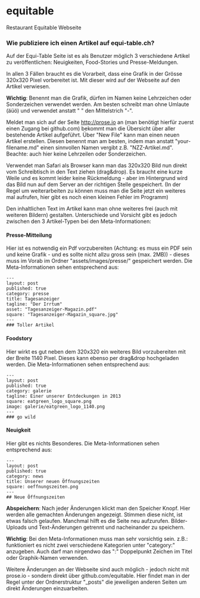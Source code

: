 equitable
=========
Restaurant Equitable Webseite


### Wie publiziere ich einen Artikel auf equi-table.ch?


Auf der Equi-Table Seite ist es als Benutzer möglich 3 verschiedene Artikel zu veröffentlichen: Neuigkeiten, Food-Stories und Presse-Meldungen.

In allen 3 Fällen braucht es die Vorarbeit, dass eine Grafik in der Grösse 320x320 Pixel vorbereitet ist. Mit dieser wird auf der Webseite auf den Artikel verwiesen.

**Wichtig**: Benennt man die Grafik, dürfen im Namen keine Lehrzeichen oder Sonderzeichen verwendet werden. Am besten schreibt man ohne Umlaute (äüö) und verwendet anstatt " " den Mittelstrich "-".

Meldet man sich auf der Seite http://prose.io an (man benötigt hierfür zuerst einen Zugang bei github.com) bekommt man die Übersicht über aller bestehende Artikel aufgeführt. Über "New File" kann man einen neuen Artikel erstellen. Diesen benennt man am besten, indem man anstatt "your-filename.md" einen sinnvollen Namen vergibt z.B. "NZZ-Artikel.md". Beachte: auch hier keine Lehrzeilen oder Sonderzeichen.

Verwendet man Safari als Browser kann man das 320x320 Bild nun direkt vom Schreibtisch in den Text ziehen (drag&drop). Es braucht eine kurze Weile und es kommt leider keine Rückmeldung - aber im Hintergrund wird das Bild nun auf dem Server an der richtigen Stelle gespeichert. (In der Regel um weiterarbeiten zu können muss man die Seite jetzt ein weiteres mal aufrufen, hier gibt es noch einen kleinen Fehler im Programm)

Den inhaltlichen Text im Artikel kann man ohne weiteres frei (auch mit weiteren Bildern) gestalten. Unterschiede und Vorsicht gibt es jedoch zwischen den 3 Artikel-Typen bei den Meta-Informationen:

#### Presse-Mitteilung

Hier ist es notwendig ein Pdf vorzubereiten (Achtung: es muss ein PDF sein und keine Grafik - und es sollte nicht allzu gross sein (max. 2MB)) - dieses muss im Vorab im Ordner "assets/images/presse/" gespeichert werden. Die Meta-Informationen sehen entsprechend aus:

    ---
    layout: post
    published: true
    category: presse
    title: Tagesanzeiger
    tagline: "Der Irrtum"
    asset: "Tagesanzeiger-Magazin.pdf"
    square: "Tagesanzeiger-Magazin_square.jpg"
    ---
    ### Toller Artikel



#### Foodstory

Hier wirkt es gut neben dem 320x320 ein weiteres Bild vorzubereiten mit der Breite 1140 Pixel. Dieses kann ebenso per drag&drop hochgeladen werden. Die Meta-Informationen sehen entsprechend aus:

    ---
    layout: post
    published: true
    category: galerie
    tagline: Einer unserer Entdeckungen in 2013
    square: eatgreen_logo_square.png
    image: galerie/eatgreen_logo_1140.png
    ---
    ### go wild



#### Neuigkeit

Hier gibt es nichts Besonderes. Die Meta-Informationen sehen entsprechend aus:

    ---
    layout: post
    published: true
    category: news
    title: Unserer neuen Öffnungszeiten
    square: oeffnungszeiten.png
    ---
    ## Neue Öffnungszeiten



**Abspeichern**: Nach jeder Änderungen klickt man den Speicher Knopf. Hier werden alle gemachten Änderungen angezeigt. Stimmen diese nicht, ist etwas falsch gelaufen. Manchmal hilft es die Seite neu aufzurufen. Bilder-Uploads und Text-Änderungen getrennt und nacheinander zu speichern.

**Wichtig**: Bei den Meta-Informationen muss man sehr vorsichtig sein. z.B.: funktioniert es nicht zwei verschiedene Kategorien unter "category:" anzugeben. Auch darf man nirgendwo das ":" Doppelpunkt Zeichen im Titel oder Graphik-Namen verwenden.


Weitere Änderungen an der Webseite sind auch möglich - jedoch nicht mit prose.io - sondern direkt über github.com/equitable. Hier findet man in der Regel unter der Ordnerstruktur "_posts" die jeweiligen anderen Seiten um direkt Änderungen einzuarbeiten.








